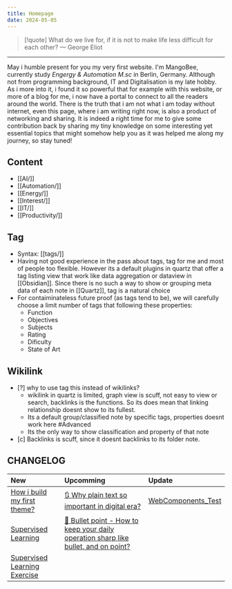 ```yaml
---
title: Homepage
date: 2024-05-05
---
```


> [!quote] What do we live for, if it is not to make life less difficult for each other?
> — George Eliot

---
May i humble present for you my very first website. I'm MangoBee, currently study *Engergy & Automation M.sc* in Berlin, Germany. Although not from programming background, IT and Digitalisation is my late hobby. As i more into it, i found it so powerful that for example with this website, or more of a blog for me, i now have a portal to connect to all the readers around the world. There is the truth that i am not what i am today without internet, even this page, where i am writing right now, is also a product of networking and sharing. It is indeed a right time for me to give some contribution back by sharing my tiny knowledge on some interesting yet essential topics that might somehow help you as it was helped me along my journey,  so stay tuned!

## Content
- [[AI/]]
- [[Automation/]]
- [[Energy/]]
- [[Interest/]]
- [[IT/]]
- [[Productivity/]]
## Tag
- Syntax: [[tags/]]
- Having not good experience in the pass about tags, tag for me and most of people too flexible. However its a default plugins in quartz that offer a tag listing view that work like data aggregation or dataview in [[Obsidian]]. Since there is no such a way to show or grouping meta data of each note in [[Quartz]], tag is a natural choice
- For contaiminateless future proof (as tags tend to be), we will carefully choose a limit number of tags that following these properties:
	- Function
	- Objectives
	- Subjects
	- Rating
	- Dificulty
	- State of Art
## Wikilink
- [?] why to use tag this instead of wikilinks?
	- wikilink in quartz is limited, graph view is scuff, not easy to view or search, backlinks is the functions. So its does mean that linking relationship doesnt show to its fullest.
	- Its a default group/classified note by specific tags, properties doesnt work here #Advanced 
	- Its the only way to show classification and property of that note
- [c] Backlinks is scuff, since it doesnt backlinks to its folder note.
## CHANGELOG
| New                                                           | Upcomming                                                                            | Update   |
| :------------------------------------------------------------ | :----------------------------------------------------------------------------------- | :------- |
| [How i build my first theme?](How%20i%20build%20my%20first%20theme?.md)                               | [🔃 Why plain text so important in digital era?](🔃%20Why%20plain%20text%20so%20important%20in%20digital%20era?.md)                                      | [WebComponents_Test](WebComponents_Test.md) |
| [Supervised Learning](SupervisedLearning_Summary_TuyenPham%5C) | [📅 Bullet point - How to keep your daily operation sharp like bullet, and on point?](📅%20Bullet%20point%20-%20How%20to%20keep%20your%20daily%20operation%20sharp%20like%20bullet,%20and%20on%20point?.md) |          |
| [Supervised Learning Exercise](AI_UB03_TuyenPham_PUB%5C)       |                                                                                      |          |
